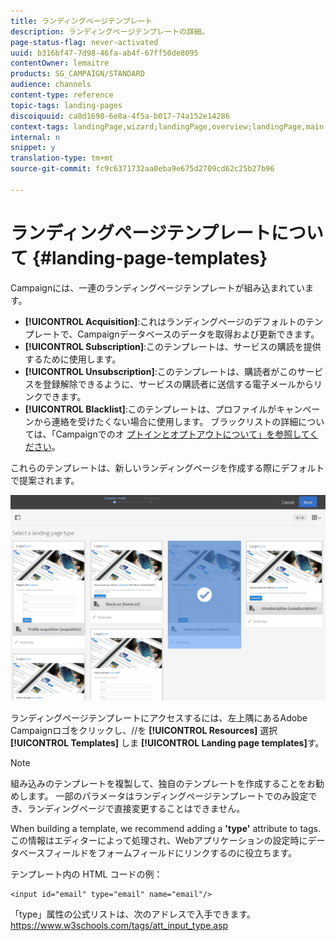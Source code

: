 ```yaml
---
title: ランディングページテンプレート
description: ランディングページテンプレートの詳細。
page-status-flag: never-activated
uuid: b316bf47-7d98-46fa-ab4f-67ff50de8095
contentOwner: lemaitre
products: SG_CAMPAIGN/STANDARD
audience: channels
content-type: reference
topic-tags: landing-pages
discoiquuid: ca8d1698-6e8a-4f5a-b017-74a152e14286
context-tags: landingPage,wizard;landingPage,overview;landingPage,main
internal: n
snippet: y
translation-type: tm+mt
source-git-commit: fc9c6371732aa0eba9e675d2709cd62c25b27b96

---
```



# ランディングページテンプレートについて {#landing-page-templates}

Campaignには、一連のランディングページテンプレートが組み込まれています。

* **[!UICONTROL Acquisition]**:これはランディングページのデフォルトのテンプレートで、Campaignデータベースのデータを取得および更新できます。
* **[!UICONTROL Subscription]**:このテンプレートは、サービスの購読を提供するために使用します。
* **[!UICONTROL Unsubscription]**:このテンプレートは、購読者がこのサービスを登録解除できるように、サービスの購読者に送信する電子メールからリンクできます。
* **[!UICONTROL Blacklist]**:このテンプレートは、プロファイルがキャンペーンから連絡を受けたくない場合に使用します。 ブラックリストの詳細については、「Campaignでのオ [プトインとオプトアウトについて」を参照してください](../../audiences/using/about-opt-in-and-opt-out-in-campaign.md)。

これらのテンプレートは、新しいランディングページを作成する際にデフォルトで提案されます。

![](assets/lp_creation_1.png)

ランディングページテンプレートにアクセスするには、左上隅にあるAdobe Campaignロゴをクリックし、//を **[!UICONTROL Resources]** 選択 **[!UICONTROL Templates]** しま **[!UICONTROL Landing page templates]**&#x200B;す。

>[!NOTE]
>
>組み込みのテンプレートを複製して、独自のテンプレートを作成することをお勧めします。 一部のパラメータはランディングページテンプレートでのみ設定でき、ランディングページで直接変更することはできません。

When building a template, we recommend adding a **'type'** attribute to tags. この情報はエディターによって処理され、Webアプリケーションの設定時にデータベースフィールドをフォームフィールドにリンクするのに役立ちます。

テンプレート内の HTML コードの例：

```
<input id="email" type="email" name="email"/>
```

「type」属性の公式リストは、次のアドレスで入手できます。https://www.w3schools.com/tags/att_input_type.asp [](https://www.w3schools.com/tags/att_input_type.asp)